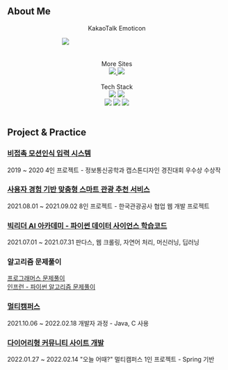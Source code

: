 ## About Me
<div align="center">
  KakaoTalk Emoticon
</div>


　　　　　　　　　[<img src="https://github.com/ParkBible/Smart-Input-System/assets/87624953/30161914-3a70-43be-89b5-2bcaa0434e2f">](https://e.kakao.com/t/coding-bunnies)

<div align="center">
  <br>
  More Sites<br>
  <a href="https://doringri.tistory.com">
    <img src="https://img.shields.io/badge/Blog-000000?style=for-the-badge&logo=tistory&logoColor=white">
  </a>
  <a href="https://fog-banon-490.notion.site/fc3eee3e8e964415ad5cd36172c37256">
    <img src="https://img.shields.io/badge/notion-000000?style=for-the-badge&logo=notion&logoColor=white">
  </a>
</div><br>

<div align="center">
  Tech Stack<br>
  <img src="https://img.shields.io/badge/typescript-3178C6?style=for-the-badge&logo=typescript&logoColor=white"> 
  <img src="https://img.shields.io/badge/react-61DAFB?style=for-the-badge&logo=react&logoColor=black"> 
  <br>
  <img src="https://img.shields.io/badge/springboot-6DB33F?style=for-the-badge&logo=springboot&logoColor=white">
  <img src="https://img.shields.io/badge/linux-FCC624?style=for-the-badge&logo=linux&logoColor=black">
  <img src="https://img.shields.io/badge/mariaDB-003545?style=for-the-badge&logo=mariaDB&logoColor=white">
</div>
<br>

## Project & Practice

### [비접촉 모션인식 입력 시스템](https://github.com/parkbible/Smart-Input-System.git)
2019 ~ 2020 4인 프로젝트 - 정보통신공학과 캡스톤디자인 경진대회 우수상 수상작

### [사용자 경험 기반 맞춤형 스마트 관광 추천 서비스](https://github.com/parkbible/KTO.git)
2021.08.01 ~ 2021.09.02 8인 프로젝트 - 한국관광공사 협업 웹 개발 프로젝트

### [빅리더 AI 아카데미 - 파이썬 데이터 사이언스 학습코드](https://github.com/parkbible/parkbible.git)
2021.07.01 ~ 2021.07.31 판다스, 웹 크롤링, 자연어 처리, 머신러닝, 딥러닝

### 알고리즘 문제풀이
[프로그래머스 문제풀이](https://github.com/ParkBible/Solved-Algorithm)<br/>
[인프런 - 파이썬 알고리즘 문제풀이](https://github.com/parkbible/Algorithm.git)

### [멀티캠퍼스](https://github.com/parkbible/Multicampus.git)
2021.10.06 ~ 2022.02.18 개발자 과정 - Java, C 사용

### [다이어리형 커뮤니티 사이트 개발](https://github.com/parkbible/Diary-Community.git)
2022.01.27 ~ 2022.02.14 "오늘 어때?" 멀티캠퍼스 1인 프로젝트 - Spring 기반

<!--
**parkbible/parkbible** is a ✨ _special_ ✨ repository because its `README.md` (this file) appears on your GitHub profile.

Here are some ideas to get you started:

- 🌱 I’m currently learning in multicampus
